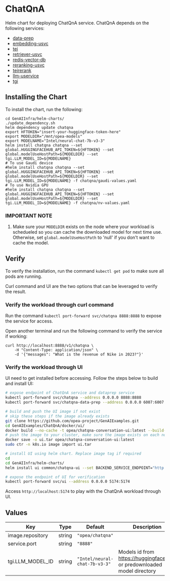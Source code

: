# ChatQnA

Helm chart for deploying ChatQnA service. ChatQnA depends on the following services:

- [data-prep](../common/data-prep)
- [embedding-usvc](../common/embedding-usvc)
- [tei](../common/tei)
- [retriever-usvc](../common/retriever-usvc)
- [redis-vector-db](../common/redis-vector-db)
- [reranking-usvc](../common/reranking-usvc)
- [teirerank](../common/teirerank)
- [llm-uservice](../common/llm-uservice)
- [tgi](../common/tgi)

## Installing the Chart

To install the chart, run the following:

```console
cd GenAIInfra/helm-charts/
./update_dependency.sh
helm dependency update chatqna
export HFTOKEN="insert-your-huggingface-token-here"
export MODELDIR="/mnt/opea-models"
export MODELNAME="Intel/neural-chat-7b-v3-3"
helm install chatqna chatqna --set global.HUGGINGFACEHUB_API_TOKEN=${HFTOKEN} --set global.modelUseHostPath=${MODELDIR} --set tgi.LLM_MODEL_ID=${MODELNAME}
# To use Gaudi device
#helm install chatqna chatqna --set global.HUGGINGFACEHUB_API_TOKEN=${HFTOKEN} --set global.modelUseHostPath=${MODELDIR} --set tgi.LLM_MODEL_ID=${MODELNAME} -f chatqna/gaudi-values.yaml
# To use Nvidia GPU
#helm install chatqna chatqna --set global.HUGGINGFACEHUB_API_TOKEN=${HFTOKEN} --set global.modelUseHostPath=${MODELDIR} --set tgi.LLM_MODEL_ID=${MODELNAME} -f chatqna/nv-values.yaml
```

### IMPORTANT NOTE

1. Make sure your `MODELDIR` exists on the node where your workload is schedueled so you can cache the downloaded model for next time use. Otherwise, set `global.modelUseHostPath` to 'null' if you don't want to cache the model.

## Verify

To verify the installation, run the command `kubectl get pod` to make sure all pods are running.

Curl command and UI are the two options that can be leveraged to verify the result.

### Verify the workload through curl command

Run the command `kubectl port-forward svc/chatqna 8888:8888` to expose the service for access.

Open another terminal and run the following command to verify the service if working:

```console
curl http://localhost:8888/v1/chatqna \
    -H "Content-Type: application/json" \
    -d '{"messages": "What is the revenue of Nike in 2023?"}'
```

### Verify the workload through UI

UI need to get installed before accessing. Follow the steps below to build and install UI:

```bash
# expose endpoint of ChatQnA service and dataprep service
kubectl port-forward svc/chatqna --address 0.0.0.0 8888:8888
kubectl port-forward svc/chatqna-data-prep --address 0.0.0.0 6007:6007

# build and push the UI image if not exist
# skip these steps if the image already exists
git clone https://github.com/opea-project/GenAIExamples.git
cd GenAIExamples/ChatQnA/docker/ui/
docker build --no-cache -t opea/chatqna-conversation-ui:latest --build-arg https_proxy=$https_proxy --build-arg http_proxy=$http_proxy -f ./docker/Dockerfile.react .
# push the image to your cluster, make sure the image exists on each node of your cluster
docker save -o ui.tar opea/chatqna-conversation-ui:latest
sudo ctr -n k8s.io image import ui.tar

# install UI using helm chart. Replace image tag if required
cd
cd GenAIInfra/helm-charts/
helm install ui common/chatqna-ui --set BACKEND_SERVICE_ENDPOINT="http://${host_ip}:8888/v1/chatqna",DATAPREP_SERVICE_ENDPOINT="http://${host_ip}:6007/v1/dataprep",image.tag="latest"

# expose the endpoint of UI for verification
kubectl port-forward svc/ui --address 0.0.0.0 5174:5174
```

Access `http://localhost:5174` to play with the ChatQnA workload through UI.

## Values

| Key              | Type   | Default                       | Description                                                              |
| ---------------- | ------ | ----------------------------- | ------------------------------------------------------------------------ |
| image.repository | string | `"opea/chatqna"`              |                                                                          |
| service.port     | string | `"8888"`                      |                                                                          |
| tgi.LLM_MODEL_ID | string | `"Intel/neural-chat-7b-v3-3"` | Models id from https://huggingface.co/, or predownloaded model directory |
